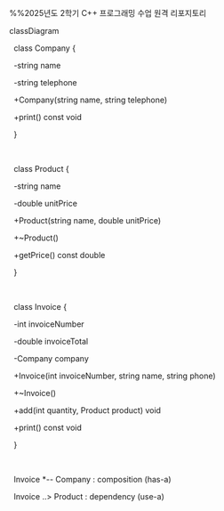 %%2025년도 2학기 C++ 프로그래밍 수업 원격 리포지토리



classDiagram

&nbsp;   class Company {

&nbsp;       -string name

&nbsp;       -string telephone

&nbsp;       +Company(string name, string telephone)

&nbsp;       +print() const void

&nbsp;   }

&nbsp;   

&nbsp;   class Product {

&nbsp;       -string name

&nbsp;       -double unitPrice

&nbsp;       +Product(string name, double unitPrice)

&nbsp;       +~Product()

&nbsp;       +getPrice() const double

&nbsp;   }

&nbsp;   

&nbsp;   class Invoice {

&nbsp;       -int invoiceNumber

&nbsp;       -double invoiceTotal

&nbsp;       -Company company

&nbsp;       +Invoice(int invoiceNumber, string name, string phone)

&nbsp;       +~Invoice()

&nbsp;       +add(int quantity, Product product) void

&nbsp;       +print() const void

&nbsp;   }

&nbsp;   

&nbsp;   Invoice \*-- Company : composition (has-a)

&nbsp;   Invoice ..> Product : dependency (use-a)    

